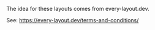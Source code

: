 The idea for these layouts comes from every-layout.dev.

See: https://every-layout.dev/terms-and-conditions/
